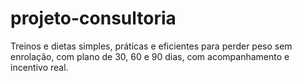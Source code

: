 # projeto-consultoria
Treinos e dietas simples, práticas e eficientes para perder peso sem enrolação, com plano de 30, 60 e 90 dias, com acompanhamento e incentivo real.

